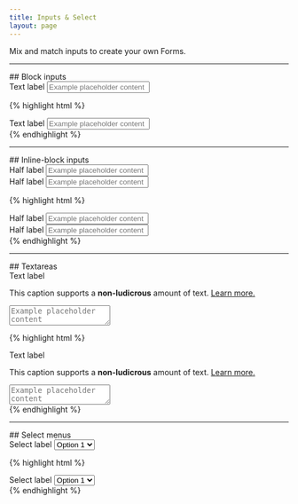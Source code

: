 ```yaml
---
title: Inputs & Select
layout: page
---
```


<p class="t-5">Mix and match inputs to create your own Forms.</p>

<hr />
## Block inputs

<div class="Form__group">
	<label for="input1" class="Form__label">Text label</label>
	<input id="input1" type="text" class="Form__input" placeholder="Example placeholder content">
</div>

{% highlight html %}
<div class="Form__group">
	<label for="input1" class="Form__label">Text label</label>
	<input id="input1" type="text" class="Form__input" placeholder="Example placeholder content">
</div>
{% endhighlight %}

<hr />
## Inline-block inputs

<div class="Form__inline">
	<div class="Form__inline-grid">
		<div class="Form__inline-row">
			<div class="Form__group">
				<label for="input2" class="Form__label">Half label</label>
				<input id="input2" type="text" class="Form__input" placeholder="Example placeholder content">
			</div>
			<div class="Form__group">
				<label for="input3" class="Form__label">Half label</label>
				<input id="input3" type="text" class="Form__input" placeholder="Example placeholder content">
			</div>
		</div>
	</div>
</div>

{% highlight html %}
<div class="Form__inline">
	<div class="Form__inline-grid">
		<div class="Form__inline-row">
			<div class="Form__group">
				<label for="input2" class="Form__label">Half label</label>
				<input id="input2" type="text" class="Form__input" placeholder="Example placeholder content">
			</div>
			<div class="Form__group">
				<label for="input3" class="Form__label">Half label</label>
				<input id="input3" type="text" class="Form__input" placeholder="Example placeholder content">
			</div>
		</div>
	</div>
</div>
{% endhighlight %}

<hr />
## Textareas

<div class="Form__group">
	<label for="textarea1" class="Form__label">Text label</label>
	<p class="Form__description">This caption supports a <strong>non-ludicrous</strong> amount of text. <a href="#">Learn more.</a></p>
	<textarea id="textarea1" class="Form__input" placeholder="Example placeholder content"></textarea>
</div>

{% highlight html %}
<div class="Form__group">
	<label for="textarea1" class="Form__label">Text label</label>
	<p class="Form__description">This caption supports a <strong>non-ludicrous</strong> amount of text. <a href="#">Learn more.</a></p>
	<textarea id="textarea1" class="Form__input" placeholder="Example placeholder content"></textarea>
</div>
{% endhighlight %}

<hr />
## Select menus

<div class="Form__group Form__group--select">
	<label for="select1" class="Form__label">Select label</label>
	<select id="select1" class="Form__select">
		<option>Option 1</option>
		<option>Option 2</option>
		<option>Option 3</option>
		<option>Option 4</option>
		<option>Option 5</option>
	</select>
</div>

{% highlight html %}
<div class="Form__group Form__group--select">
	<label for="select1" class="Form__label">Select label</label>
	<select id="select1" class="Form__select">
		<option>Option 1</option>
		<option>Option 2</option>
		<option>Option 3</option>
		<option>Option 4</option>
		<option>Option 5</option>
	</select>
</div>
{% endhighlight %}